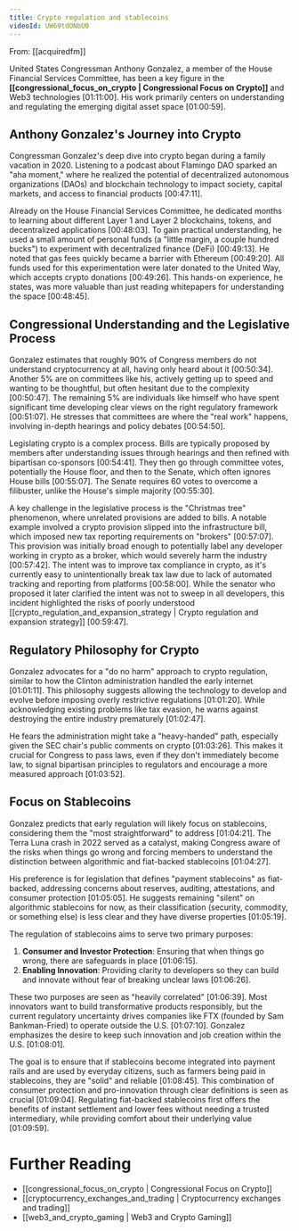 ```yaml
---
title: Crypto regulation and stablecoins
videoId: UW69tdONbU0
---
```


From: [[acquiredfm]] <br/> 

United States Congressman Anthony Gonzalez, a member of the House Financial Services Committee, has been a key figure in the **[[congressional_focus_on_crypto | Congressional Focus on Crypto]]** and Web3 technologies <a class="yt-timestamp" data-t="01:11:00">[01:11:00]</a>. His work primarily centers on understanding and regulating the emerging digital asset space <a class="yt-timestamp" data-t="01:00:59">[01:00:59]</a>.

## Anthony Gonzalez's Journey into Crypto

Congressman Gonzalez's deep dive into crypto began during a family vacation in 2020. Listening to a podcast about Flamingo DAO sparked an "aha moment," where he realized the potential of decentralized autonomous organizations (DAOs) and blockchain technology to impact society, capital markets, and access to financial products <a class="yt-timestamp" data-t="00:47:11">[00:47:11]</a>.

Already on the House Financial Services Committee, he dedicated months to learning about different Layer 1 and Layer 2 blockchains, tokens, and decentralized applications <a class="yt-timestamp" data-t="00:48:03">[00:48:03]</a>. To gain practical understanding, he used a small amount of personal funds (a "little margin, a couple hundred bucks") to experiment with decentralized finance (DeFi) <a class="yt-timestamp" data-t="00:49:13">[00:49:13]</a>. He noted that gas fees quickly became a barrier with Ethereum <a class="yt-timestamp" data-t="00:49:20">[00:49:20]</a>. All funds used for this experimentation were later donated to the United Way, which accepts crypto donations <a class="yt-timestamp" data-t="00:49:26">[00:49:26]</a>. This hands-on experience, he states, was more valuable than just reading whitepapers for understanding the space <a class="yt-timestamp" data-t="00:48:45">[00:48:45]</a>.

## Congressional Understanding and the Legislative Process

Gonzalez estimates that roughly 90% of Congress members do not understand cryptocurrency at all, having only heard about it <a class="yt-timestamp" data-t="00:50:34">[00:50:34]</a>. Another 5% are on committees like his, actively getting up to speed and wanting to be thoughtful, but often hesitant due to the complexity <a class="yt-timestamp" data-t="00:50:47">[00:50:47]</a>. The remaining 5% are individuals like himself who have spent significant time developing clear views on the right regulatory framework <a class="yt-timestamp" data-t="00:51:07">[00:51:07]</a>. He stresses that committees are where the "real work" happens, involving in-depth hearings and policy debates <a class="yt-timestamp" data-t="00:54:50">[00:54:50]</a>.

Legislating crypto is a complex process. Bills are typically proposed by members after understanding issues through hearings and then refined with bipartisan co-sponsors <a class="yt-timestamp" data-t="00:54:41">[00:54:41]</a>. They then go through committee votes, potentially the House floor, and then to the Senate, which often ignores House bills <a class="yt-timestamp" data-t="00:55:07">[00:55:07]</a>. The Senate requires 60 votes to overcome a filibuster, unlike the House's simple majority <a class="yt-timestamp" data-t="00:55:30">[00:55:30]</a>.

A key challenge in the legislative process is the "Christmas tree" phenomenon, where unrelated provisions are added to bills. A notable example involved a crypto provision slipped into the infrastructure bill, which imposed new tax reporting requirements on "brokers" <a class="yt-timestamp" data-t="00:57:07">[00:57:07]</a>. This provision was initially broad enough to potentially label any developer working in crypto as a broker, which would severely harm the industry <a class="yt-timestamp" data-t="00:57:42">[00:57:42]</a>. The intent was to improve tax compliance in crypto, as it's currently easy to unintentionally break tax law due to lack of automated tracking and reporting from platforms <a class="yt-timestamp" data-t="00:58:00">[00:58:00]</a>. While the senator who proposed it later clarified the intent was not to sweep in all developers, this incident highlighted the risks of poorly understood [[crypto_regulation_and_expansion_strategy | Crypto regulation and expansion strategy]] <a class="yt-timestamp" data-t="00:59:47">[00:59:47]</a>.

## Regulatory Philosophy for Crypto

Gonzalez advocates for a "do no harm" approach to crypto regulation, similar to how the Clinton administration handled the early internet <a class="yt-timestamp" data-t="01:01:11">[01:01:11]</a>. This philosophy suggests allowing the technology to develop and evolve before imposing overly restrictive regulations <a class="yt-timestamp" data-t="01:01:20">[01:01:20]</a>. While acknowledging existing problems like tax evasion, he warns against destroying the entire industry prematurely <a class="yt-timestamp" data-t="01:02:47">[01:02:47]</a>.

He fears the administration might take a "heavy-handed" path, especially given the SEC chair's public comments on crypto <a class="yt-timestamp" data-t="01:03:26">[01:03:26]</a>. This makes it crucial for Congress to pass laws, even if they don't immediately become law, to signal bipartisan principles to regulators and encourage a more measured approach <a class="yt-timestamp" data-t="01:03:52">[01:03:52]</a>.

## Focus on Stablecoins

Gonzalez predicts that early regulation will likely focus on stablecoins, considering them the "most straightforward" to address <a class="yt-timestamp" data-t="01:04:21">[01:04:21]</a>. The Terra Luna crash in 2022 served as a catalyst, making Congress aware of the risks when things go wrong and forcing members to understand the distinction between algorithmic and fiat-backed stablecoins <a class="yt-timestamp" data-t="01:04:27">[01:04:27]</a>.

His preference is for legislation that defines "payment stablecoins" as fiat-backed, addressing concerns about reserves, auditing, attestations, and consumer protection <a class="yt-timestamp" data-t="01:05:05">[01:05:05]</a>. He suggests remaining "silent" on algorithmic stablecoins for now, as their classification (security, commodity, or something else) is less clear and they have diverse properties <a class="yt-timestamp" data-t="01:05:19">[01:05:19]</a>.

The regulation of stablecoins aims to serve two primary purposes:
1.  **Consumer and Investor Protection**: Ensuring that when things go wrong, there are safeguards in place <a class="yt-timestamp" data-t="01:06:15">[01:06:15]</a>.
2.  **Enabling Innovation**: Providing clarity to developers so they can build and innovate without fear of breaking unclear laws <a class="yt-timestamp" data-t="01:06:26">[01:06:26]</a>.

These two purposes are seen as "heavily correlated" <a class="yt-timestamp" data-t="01:06:39">[01:06:39]</a>. Most innovators want to build transformative products responsibly, but the current regulatory uncertainty drives companies like FTX (founded by Sam Bankman-Fried) to operate outside the U.S. <a class="yt-timestamp" data-t="01:07:10">[01:07:10]</a>. Gonzalez emphasizes the desire to keep such innovation and job creation within the U.S. <a class="yt-timestamp" data-t="01:08:01">[01:08:01]</a>.

The goal is to ensure that if stablecoins become integrated into payment rails and are used by everyday citizens, such as farmers being paid in stablecoins, they are "solid" and reliable <a class="yt-timestamp" data-t="01:08:45">[01:08:45]</a>. This combination of consumer protection and pro-innovation through clear definitions is seen as crucial <a class="yt-timestamp" data-t="01:09:04">[01:09:04]</a>. Regulating fiat-backed stablecoins first offers the benefits of instant settlement and lower fees without needing a trusted intermediary, while providing comfort about their underlying value <a class="yt-timestamp" data-t="01:09:59">[01:09:59]</a>.

# Further Reading
*   [[congressional_focus_on_crypto | Congressional Focus on Crypto]]
*   [[cryptocurrency_exchanges_and_trading | Cryptocurrency exchanges and trading]]
*   [[web3_and_crypto_gaming | Web3 and Crypto Gaming]]